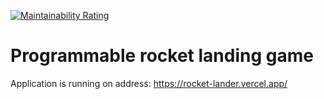 [![Maintainability Rating](https://sonarcloud.io/api/project_badges/measure?project=McFizh_rocket-lander&metric=sqale_rating)](https://sonarcloud.io/dashboard?id=McFizh_rocket-lander)

# Programmable rocket landing game

Application is running on address: https://rocket-lander.vercel.app/